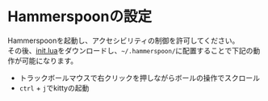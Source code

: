 # Hammerspoonの設定
Hammerspoonを起動し、アクセシビリティの制御を許可してください。<br />
その後、[init.lua](https://github.com/shinking02/mac-setup/blob/main/config/init.lua)をダウンロードし、`~/.hammerspoon/`に配置することで下記の動作が可能になります。
- トラックボールマウスで右クリックを押しながらボールの操作でスクロール
- `ctrl` + `j`でkittyの起動
